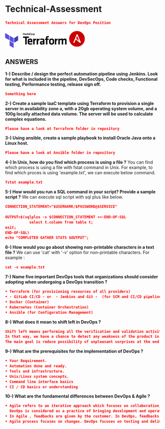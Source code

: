 
# Technical-Assessment
```json
Technical Assessment Answers for DevOps Position
```
<div>
<img alt="Terraform" src="img/logo-hashicorp.svg" width="200px">
<img alt="Ansible" src="img/ansible.png" width="60px">
</div>


## ANSWERS
**1-) Describe / design the perfect automation pipeline using Jenkins. Look for what is included in the pipeline, DevSecOps, Code checks, Functional testing, Performance testing, release sign off.**

```json
Something here
```

**2-) Create a sample IaaC template using Terraform to provision a single server in availability zone a, with a 20gb operating system volume, and a 100g locally attached data volume. The server will be used to calculate complex equations.**
```json
Please have a look at Terraform folder in repository
```
**3-) Using ansible, create a sample playbook to install Oracle Java onto a Linux host.**
```json
Please have a look at Ansible folder in repository
```
**4-) In Unix, how do you find which process is using a file ?**
You can find which process is using a file with fstat command in Unix. For example, to find which proces is using 'example.txt', we can execute  below command.
```json
fstat example.txt
```
**5-) How would you run a SQL command in your script? Provide a sample script ?**
We can execute sql script with sql plus like below.
```json
CONNECTION_STATEMENT="$USERNAME/$PASSWORD@$SERVICE"

OUTPUT=$(sqlplus -s $CONNECTION_STATEMENT <<-END-OF-SQL
           select t.column from table t;
exit;
END-OF-SQL)
echo "COMPLETED GATHER STATS $OUTPUT";
```
**6-) How would you go about showing non-printable characters in a text file ?**
We can use 'cat' with '-v' option for non-printable characters. For example :
```json
cat -v example.txt
```
**7-) Name five important DevOps tools that organizations should consider adopting when undergoing a DevOps transition ?**
```json
• Terraform (for provisioning resources of all providers)
• - GitLab CI/CD - or  - Jenkins and Git -  (for SCM and CI/CD pipelines)
• Docker (Container)
• Kubernetes (Container Orchestration)
• Ansible (for Configuration Management)
```
**8-) What does it mean to shift left in DevOps ?**
```json
Shift left means performing all the verification and validation activities as soon as possible, before the release sign off.
In that way, we have a chance to detect any weakness of the product in early stages of SDLC and take preventive actions. 
The main goal is reduce possibility of unpleasant surprises at the end of the development cycle.
```
**9-) What are the prerequisites for the implementation of DevOps ?**
```json
• Your Requirement.
• Automation done and ready.
• Tools and infrastructure.
• Unix/Linux system concepts.
• Command line interface basics
• CI / CD basics or understanding
```
**10-) What are the fundamental differences between DevOps & Agile ?**
```json
• Agile refers to an iterative approach which focuses on collaboration, customer feedback, and small, rapid releases. 
  DevOps is considered as a practice of bringing development and operation teams together. 
• In Agile , feedbacks are given by the customer. In DevOps, feedbacks are given by internal team.
• Agile process focuses on changes. DevOps focuses on testing and delivery.
```
